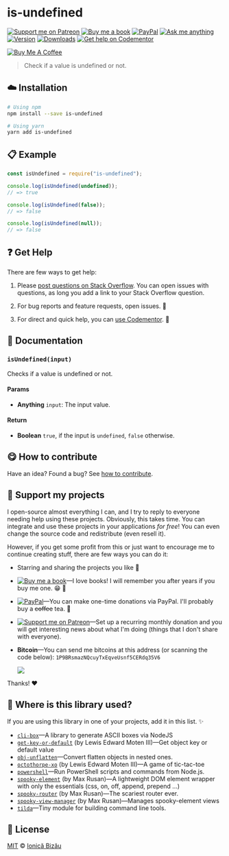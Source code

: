 <!-- Please do not edit this file. Edit the `blah` field in the `package.json` instead. If in doubt, open an issue. -->


# is-undefined

 [![Support me on Patreon][badge_patreon]][patreon] [![Buy me a book][badge_amazon]][amazon] [![PayPal][badge_paypal_donate]][paypal-donations] [![Ask me anything](https://img.shields.io/badge/ask%20me-anything-1abc9c.svg)](https://github.com/IonicaBizau/ama) [![Version](https://img.shields.io/npm/v/is-undefined.svg)](https://www.npmjs.com/package/is-undefined) [![Downloads](https://img.shields.io/npm/dt/is-undefined.svg)](https://www.npmjs.com/package/is-undefined) [![Get help on Codementor](https://cdn.codementor.io/badges/get_help_github.svg)](https://www.codementor.io/johnnyb?utm_source=github&utm_medium=button&utm_term=johnnyb&utm_campaign=github)

<a href="https://www.buymeacoffee.com/H96WwChMy" target="_blank"><img src="https://www.buymeacoffee.com/assets/img/custom_images/yellow_img.png" alt="Buy Me A Coffee"></a>

> Check if a value is undefined or not.

## :cloud: Installation

```sh
# Using npm
npm install --save is-undefined

# Using yarn
yarn add is-undefined
```


## :clipboard: Example



```js
const isUndefined = require("is-undefined");

console.log(isUndefined(undefined));
// => true

console.log(isUndefined(false));
// => false

console.log(isUndefined(null));
// => false
```



## :question: Get Help

There are few ways to get help:

 1. Please [post questions on Stack Overflow](https://stackoverflow.com/questions/ask). You can open issues with questions, as long you add a link to your Stack Overflow question.
 2. For bug reports and feature requests, open issues. :bug:

 3. For direct and quick help, you can [use Codementor](https://www.codementor.io/johnnyb). :rocket:



## :memo: Documentation


### `isUndefined(input)`
Checks if a value is undefined or not.

#### Params

- **Anything** `input`: The input value.

#### Return
- **Boolean** `true`, if the input is `undefined`, `false` otherwise.



## :yum: How to contribute
Have an idea? Found a bug? See [how to contribute][contributing].


## :sparkling_heart: Support my projects

I open-source almost everything I can, and I try to reply to everyone needing help using these projects. Obviously,
this takes time. You can integrate and use these projects in your applications *for free*! You can even change the source code and redistribute (even resell it).

However, if you get some profit from this or just want to encourage me to continue creating stuff, there are few ways you can do it:


 - Starring and sharing the projects you like :rocket:
 - [![Buy me a book][badge_amazon]][amazon]—I love books! I will remember you after years if you buy me one. :grin: :book:
 - [![PayPal][badge_paypal]][paypal-donations]—You can make one-time donations via PayPal. I'll probably buy a ~~coffee~~ tea. :tea:
 - [![Support me on Patreon][badge_patreon]][patreon]—Set up a recurring monthly donation and you will get interesting news about what I'm doing (things that I don't share with everyone).
 - **Bitcoin**—You can send me bitcoins at this address (or scanning the code below): `1P9BRsmazNQcuyTxEqveUsnf5CERdq35V6`

    ![](https://i.imgur.com/z6OQI95.png)


Thanks! :heart:


## :dizzy: Where is this library used?
If you are using this library in one of your projects, add it in this list. :sparkles:


 - [`cli-box`](https://github.com/IonicaBizau/node-cli-box)—A library to generate ASCII boxes via NodeJS
 - [`get-key-or-default`](https://github.com/lewismoten/get-key-or-default#readme) (by Lewis Edward Moten III)—Get object key or default value
 - [`obj-unflatten`](https://github.com/IonicaBizau/obj-unflatten#readme)—Convert flatten objects in nested ones.
 - [`octothorpe-xo`](https://github.com/lewismoten/octothorpe-xo#readme) (by Lewis Edward Moten III)—A game of tic-tac-toe
 - [`powershell`](https://github.com/IonicaBizau/powershell#readme)—Run PowerShell scripts and commands from Node.js.
 - [`spooky-element`](https://github.com/maxtherocket/spooky-element) (by Max Rusan)—A lightweight DOM element wrapper with only the essentials (css, on, off, append, prepend ...)
 - [`spooky-router`](https://github.com/maxtherocket/spooky-router) (by Max Rusan)—The scariest router ever.
 - [`spooky-view-manager`](https://github.com/maxtherocket/spooky-view-manager) (by Max Rusan)—Manages spooky-element views
 - [`tilda`](https://github.com/IonicaBizau/tilda)—Tiny module for building command line tools.

## :scroll: License

[MIT][license] © [Ionică Bizău][website]


[badge_patreon]: https://ionicabizau.github.io/badges/patreon.svg
[badge_amazon]: https://ionicabizau.github.io/badges/amazon.svg
[badge_paypal]: https://ionicabizau.github.io/badges/paypal.svg
[badge_paypal_donate]: https://ionicabizau.github.io/badges/paypal_donate.svg

[patreon]: https://www.patreon.com/ionicabizau
[amazon]: http://amzn.eu/hRo9sIZ
[paypal-donations]: https://www.paypal.com/cgi-bin/webscr?cmd=_s-xclick&hosted_button_id=RVXDDLKKLQRJW

[license]: http://showalicense.com/?fullname=Ionic%C4%83%20Biz%C4%83u%20%3Cbizauionica%40gmail.com%3E%20(https%3A%2F%2Fionicabizau.net)&year=2016#license-mit
[website]: https://ionicabizau.net
[contributing]: /CONTRIBUTING.md
[docs]: /DOCUMENTATION.md
